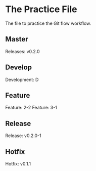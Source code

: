 # The Practice File
The file to practice the Git flow workflow.

## Master
Releases: v0.2.0

## Develop
Development: D

## Feature
Feature: 2-2
Feature: 3-1

## Release
Release: v0.2.0-1

## Hotfix
Hotfix: v0.1.1
